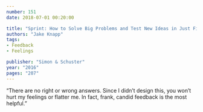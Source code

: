 ```yaml
---
number: 151
date: 2018-07-01 00:20:00

title: "Sprint: How to Solve Big Problems and Test New Ideas in Just Five Days"
authors: "Jake Knapp"
tags:
- Feedback
- Feelings

publisher: "Simon & Schuster"
year: "2016"
pages: "207"
---
```


“There are no right or wrong answers. Since I didn’t design this, you won’t hurt my feelings or flatter me. In fact, frank, candid feedback is the most helpful.”
